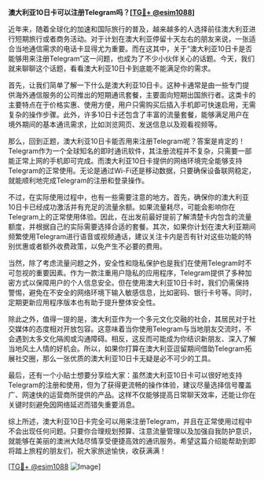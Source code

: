 **澳大利亚10日卡可以注册Telegram吗？[[TG💪+ @esim1088](https://t.me/s/esim1088)]**

近年来，随着全球化的加速和国际旅行的普及，越来越多的人选择前往澳大利亚进行短期旅行或者商务活动。对于计划在澳大利亚停留十天左右的朋友来说，一张适合当地通信需求的电话卡显得尤为重要。而在这其中，关于“澳大利亚10日卡是否能够用来注册Telegram”这一问题，也成为了不少小伙伴关心的话题。今天，我们就来聊聊这个话题，看看澳大利亚10日卡到底能不能满足你的需求。

首先，让我们简单了解一下什么是澳大利亚10日卡。这种卡通常是由一些专门提供海外通信服务的公司推出的短期通讯套餐，主要面向短期出国旅行者。这类卡的主要特点在于价格实惠、使用方便，用户只需购买后插入手机即可快速启用，无需复杂的操作步骤。此外，许多10日卡还包含了丰富的流量套餐，能够满足用户在境外期间的基本通讯需求，比如浏览网页、发送信息以及观看视频等。

那么，回到正题，澳大利亚10日卡能否用来注册Telegram呢？答案是肯定的！Telegram作为一个全球知名的即时通讯软件，其注册流程并不复杂，只需要一部能正常上网的手机即可完成。而澳大利亚10日卡提供的网络环境完全能够支持Telegram的正常使用。无论是通过Wi-Fi还是移动数据，只要确保设备联网稳定，就能顺利地完成Telegram的注册和登录操作。

不过，在实际使用过程中，也有一些需要注意的地方。首先，确保你的澳大利亚10日卡已经成功激活并有充足的流量余额。如果流量耗尽，可能会影响你在Telegram上的正常使用体验。因此，在出发前最好提前了解清楚卡内包含的流量额度，并根据自己的实际需要选择合适的套餐。其次，如果你计划在澳大利亚期间频繁使用Telegram进行语音或视频通话，建议关注卡内是否有针对这些功能的特别优惠或者额外收费政策，以免产生不必要的费用。

当然，除了考虑流量问题之外，安全性和隐私保护也是我们在使用Telegram时不可忽视的重要因素。作为一款注重用户隐私的应用程序，Telegram提供了多种加密方式以保障用户的个人信息安全。但在使用澳大利亚10日卡时，我们仍需保持警惕，避免在不安全的网络环境下输入敏感信息，比如密码、银行卡号等。同时，定期更新应用程序版本也有助于提升整体安全性。

除此之外，值得一提的是，澳大利亚作为一个多元文化交融的社会，其居民对于社交媒体的态度相对开放包容。这意味着当你使用Telegram与当地朋友交流时，不会遇到太多文化隔阂或沟通障碍。相反，这反而可能成为你结识新朋友、深入了解当地风土人情的好机会。所以，如果你打算在澳大利亚逗留期间借助Telegram拓展社交圈，那么一张优质的澳大利亚10日卡无疑是必不可少的工具。

最后，还有一个小贴士想要分享给大家：虽然澳大利亚10日卡可以很好地支持Telegram的注册和使用，但为了获得更流畅的操作体验，建议尽量选择信号覆盖广、网速快的运营商所提供的产品。这样不仅能够提高日常聊天效率，还能让你在关键时刻避免因网络延迟而错失重要消息。

综上所述，澳大利亚10日卡完全可以用来注册Telegram，并且在正常使用过程中不会出现任何问题。只要你合理规划预算、注意流量管理以及加强自我防护意识，就能够在美丽的澳洲大陆尽情享受便捷高效的通讯服务。希望这篇介绍能帮助到即将踏上旅程的朋友们，祝大家旅途愉快，收获满满！

[[TG💪+ @esim1088](https://t.me/s/esim1088) ![Image](https://i.postimg.cc/4NQfJmqS/Snipaste-2025-05-13-00-14-12.png)]
